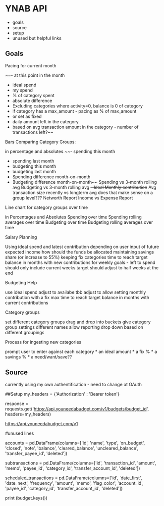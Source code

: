 # YNAB API 

* goals
* source
* setup
* unused but helpful links


## Goals
Pacing for current month

~~- at this point in the month
- ideal spend
- my spend
- % of category spent
- absolute difference
- Excluding categories where activity=0, balance is 0 of category
- if category has a max_amount - pacing as % of max_amount
-   or set as fixed
- daily amount left in the category
- based on avg transaction amount in the category - number of transactions left?~~


Bars Comparing Category Groups: 

in percentage and absolutes
~~- spending this month
- spending last month
- budgeting this month
- budgeting last month
- Spending difference month-on-month
- Budgeting difference month-on-month~~
Spending vs 3-month rolling avg
Budgeting vs 3-month rolling avg
~~- Ideal Monthly contribution~~
Avg transaction size recently vs longterm avg
    does that make sense on a group level???
Networth Report
Income vs Expense Report


Line chart for category groups over time

in Percentages and Absolutes
Spending over time
Spending rolling averages over time
Budgeting over time
Budgeting rolling averages over time
    
Salary Planning

Using ideal spend and latest contribution
depending on user input of future expected income
how should the funds be allocated
    maintaining savings share (or increase to 55%)
    keeping fix categories
time to reach target balance in months with new contributions
for weekly goals - left to spend should only include current weeks
target should adjust to half weeks at the end
        
Budgeting Help

use ideal spend
adjust to availabe tbb
adjust to allow setting monthly contribution with a fix max
time to reach target balance in months with current contributions

Category groups

set different category groups
drag and drop into buckets
give category group settings different names
allow reporting drop down based on different groupings

Process for ingesting new categories

prompt user to enter against each category
    * an ideal amount
    * a fix %
    * a savings %
    * a need/want/save??
    

## Source
currently using my own authentification - need to change ot OAuth

##Setup
my_headers = {'Authorization' : 'Bearer token'}

response = requests.get('https://api.youneedabudget.com/v1/budgets/budget_id', headers=my_headers)

https://api.youneedabudget.com/v1

#unused lines

accounts = pd.DataFrame(columns=['id', 'name', 'type', 'on_budget', 'closed', 'note', 'balance', 'cleared_balance', 'uncleared_balance', 'transfer_payee_id', 'deleted'])

subtransactions = pd.DataFrame(columns=['id', 'transaction_id', 'amount', 'memo', 'payee_id', 'category_id', 'transfer_account_id', 'deleted'])

scheduled_transactions = pd.DataFrame(columns=['id', 'date_first', 'date_next', 'frequency', 'amount', 'memo', 'flag_color', 'account_id', 'payee_id', 'category_id', 'transfer_account_id', 'deleted'])

print (budget.keys())
